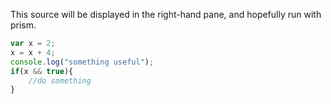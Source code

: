 This source will be displayed in the right-hand pane, and hopefully run with prism.
```javascript
var x = 2;
x = x + 4;
console.log("something useful");
if(x && true){
    //do something
}
```
